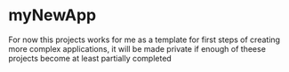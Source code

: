 # myNewApp
 For now this projects works for me as a template for first steps of creating more complex applications, it will be made private if enough of theese projects become at least partially completed
 
